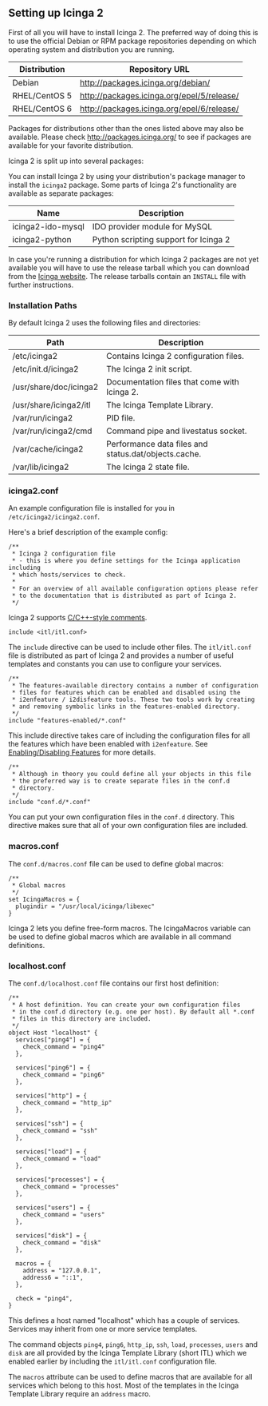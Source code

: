 ## Setting up Icinga 2

First of all you will have to install Icinga 2. The preferred way of doing this
is to use the official Debian or RPM package repositories depending on which
operating system and distribution you are running.

  Distribution            |Repository URL
  ------------------------|---------------------------
  Debian                  |http://packages.icinga.org/debian/
  RHEL/CentOS 5           |http://packages.icinga.org/epel/5/release/
  RHEL/CentOS 6           |http://packages.icinga.org/epel/6/release/

Packages for distributions other than the ones listed above may also be
available. Please check http://packages.icinga.org/ to see if packages
are available for your favorite distribution.

Icinga 2 is split up into several packages:

You can install Icinga 2 by using your distribution's package manager
to install the `icinga2` package. Some parts of Icinga 2's functionality
are available as separate packages:

  Name                    | Description
  ------------------------|--------------------------------
  icinga2-ido-mysql       | IDO provider module for MySQL
  icinga2-python          | Python scripting support for Icinga 2

In case you're running a distribution for which Icinga 2 packages are
not yet available you will have to use the release tarball which you
can download from the [Icinga website](https://www.icinga.org/). The
release tarballs contain an `INSTALL` file with further instructions.

### Installation Paths

By default Icinga 2 uses the following files and directories:

  Path                                | Description
  ------------------------------------|------------------------------------
  /etc/icinga2                        | Contains Icinga 2 configuration files.
  /etc/init.d/icinga2                 | The Icinga 2 init script.
  /usr/share/doc/icinga2              | Documentation files that come with Icinga 2.
  /usr/share/icinga2/itl              | The Icinga Template Library.
  /var/run/icinga2                    | PID file.
  /var/run/icinga2/cmd                | Command pipe and livestatus socket.
  /var/cache/icinga2                  | Performance data files and status.dat/objects.cache.
  /var/lib/icinga2                    | The Icinga 2 state file.

### icinga2.conf

An example configuration file is installed for you in `/etc/icinga2/icinga2.conf`.

Here's a brief description of the example config:

    /**
     * Icinga 2 configuration file
     * - this is where you define settings for the Icinga application including
     * which hosts/services to check.
     *
     * For an overview of all available configuration options please refer
     * to the documentation that is distributed as part of Icinga 2.
     */

Icinga 2 supports [C/C++-style comments](#comments).

    include <itl/itl.conf>

The `include` directive can be used to include other files. The `itl/itl.conf`
file is distributed as part of Icinga 2 and provides a number of useful templates
and constants you can use to configure your services.

    /**
     * The features-available directory contains a number of configuration
     * files for features which can be enabled and disabled using the
     * i2enfeature / i2disfeature tools. These two tools work by creating
     * and removing symbolic links in the features-enabled directory.
     */
    include "features-enabled/*.conf"

This include directive takes care of including the configuration files for all
the features which have been enabled with `i2enfeature`. See
[Enabling/Disabling Features](#features) for more details.

    /**
     * Although in theory you could define all your objects in this file
     * the preferred way is to create separate files in the conf.d
     * directory.
     */
    include "conf.d/*.conf"

You can put your own configuration files in the `conf.d` directory. This
directive makes sure that all of your own configuration files are included.

### macros.conf

The `conf.d/macros.conf` file can be used to define global macros:

    /**
     * Global macros
     */
    set IcingaMacros = {
      plugindir = "/usr/local/icinga/libexec"
    }

Icinga 2 lets you define free-form macros. The IcingaMacros variable can be used
to define global macros which are available in all command definitions.

### localhost.conf

The `conf.d/localhost.conf` file contains our first host definition:

    /**
     * A host definition. You can create your own configuration files
     * in the conf.d directory (e.g. one per host). By default all *.conf
     * files in this directory are included.
     */
    object Host "localhost" {
      services["ping4"] = {
        check_command = "ping4"
      },

      services["ping6"] = {
        check_command = "ping6"
      },

      services["http"] = {
        check_command = "http_ip"
      },

      services["ssh"] = {
        check_command = "ssh"
      },

      services["load"] = {
        check_command = "load"
      },

      services["processes"] = {
        check_command = "processes"
      },

      services["users"] = {
        check_command = "users"
      },

      services["disk"] = {
        check_command = "disk"
      },

      macros = {
        address = "127.0.0.1",
        address6 = "::1",
      },

      check = "ping4",
    }


This defines a host named "localhost" which has a couple of services. Services
may inherit from one or more service templates.

The command objects `ping4`, `ping6`, `http_ip`, `ssh`, `load`, `processes`, `users`
and `disk` are all provided by the Icinga Template Library (short ITL) which
we enabled earlier by including the `itl/itl.conf` configuration file.

The `macros` attribute can be used to define macros that are available for all
services which belong to this host. Most of the templates in the Icinga Template
Library require an `address` macro.
